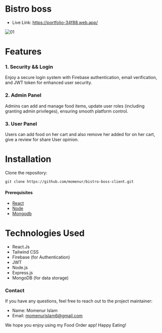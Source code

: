 # Bistro boss
- Live Link: https://portfolio-34f88.web.app/

![01](https://github.com/momenur/bistro-boss-client/assets/115945613/513b3e17-ed58-4b26-9ee5-d38db551a986)



# Features
### 1. Security && Login
Enjoy a secure login system with Firebase authentication, email verification, and JWT token for enhanced user security.

### 2. Admin Panel
Admins can add and manage food items, update user roles (including granting admin privileges), ensuring smooth platform control.

### 3. User Panel
Users can add food on her cart and also remove her added for on her cart, give a review for share User opinion.


# Installation
Clone the repository:

```
git clone https://github.com/momenur/bistro-boss-client.git
```
#### Prerequisites

- [React](https://react.dev)
- [Node](https://nodejs.org/en/)
- [Mongodb](https://www.mongodb.com/)

# Technologies Used
- React.Js
- Tailwind CSS
- Firebase (for Authentication)
- JWT
- Node.js
- Express.js
- MongoDB (for data storage)

  
### Contact
If you have any questions, feel free to reach out to the project maintainer:

- Name: Momenur Islam
- Email: momenurislam6@gmail.com

We hope you enjoy using my Food Order app! Happy Eating!
